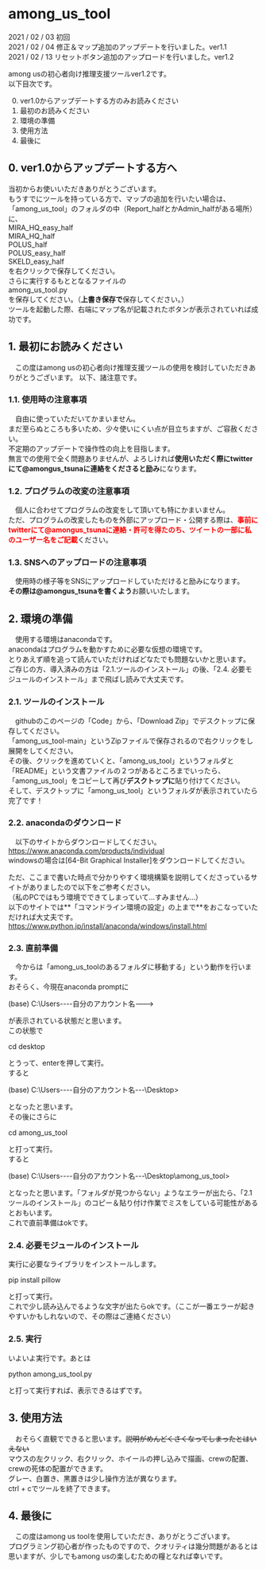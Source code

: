 # among_us_tool
2021 / 02 / 03 初回  
2021 / 02 / 04 修正＆マップ追加のアップデートを行いました。ver1.1  
2021 / 02 / 13 リセットボタン追加のアップロードを行いました。ver1.2  
  
among usの初心者向け推理支援ツールver1.2です。  
以下目次です。  
  
 0. ver1.0からアップデートする方のみお読みください
 1. 最初のお読みください
 2. 環境の準備
 3. 使用方法
 4. 最後に

## 0. ver1.0からアップデートする方へ
当初からお使いいただきありがとうございます。  
もうすでにツールを持っている方で、マップの追加を行いたい場合は、「among_us_tool」のフォルダの中（Report_halfとかAdmin_halfがある場所）に、  
MIRA_HQ_easy_half  
MIRA_HQ_half  
POLUS_half  
POLUS_easy_half  
SKELD_easy_half  
を右クリックで保存してください。  
さらに実行するもととなるファイルの  
among_us_tool.py  
を保存してください。（**上書き保存で**保存してください。）  
ツールを起動した際、右端にマップ名が記載されたボタンが表示されていれば成功です。

## 1. 最初にお読みください
　この度はamong usの初心者向け推理支援ツールの使用を検討していただきありがとうございます。
以下、諸注意です。

### 1.1. 使用時の注意事項
　自由に使っていただいてかまいません。  
 まだ至らぬところも多いため、少々使いにくい点が目立ちますが、ご容赦ください。  
 不定期のアップデートで操作性の向上を目指します。  
 無言での使用で全く問題ありませんが、よろしければ**使用いただく際にtwitterにて@amongus_tsunaに連絡をくださると励み**になります。
 
### 1.2. プログラムの改変の注意事項
　個人に合わせてプログラムの改変をして頂いても特にかまいません。  
 ただ、プログラムの改変したものを外部にアップロード・公開する際は、<font color="Red">**事前にtwitterにて@amongus_tsunaに連絡・許可を得たのち、ツイートの一部に私のユーザー名をご記載**</font>ください。
 
### 1.3. SNSへのアップロードの注意事項
　使用時の様子等をSNSにアップロードしていただけると励みになります。  
 **その際は@amongus_tsunaを書くよう**お願いいたします。
  
  
## 2. 環境の準備
　使用する環境はanacondaです。  
 anacondaはプログラムを動かすために必要な仮想の環境です。  
 とりあえず順を追って読んでいただければどなたでも問題ないかと思います。  
 ご存じの方、導入済みの方は「2.1.ツールのインストール」の後、「2.4. 必要モジュールのインストール」まで飛ばし読みで大丈夫です。

### 2.1. ツールのインストール
　githubのこのページの「Code」から、「Download Zip」でデスクトップに保存してください。  
 「among_us_tool-main」というZipファイルで保存されるので右クリックをし展開をしてください。  
 その後、クリックを進めていくと、「among_us_tool」というフォルダと「README」という文書ファイルの２つがあるところまでいったら、「among_us_tool」をコピーして再び**デスクトップに**貼り付けてください。  
 そして、デスクトップに「among_us_tool」というフォルダが表示されていたら完了です！

### 2.2. anacondaのダウンロード
　以下のサイトからダウンロードしてください。  
https://www.anaconda.com/products/individual  
windowsの場合は[64-Bit Graphical Installer]をダウンロードしてください。  
  
ただ、ここまで書いた時点で分かりやすく環境構築を説明してくださっているサイトがありましたので以下をご参考ください。  
（私のPCではもう環境でできてしまっていて…すみません…）  
以下のサイトでは**「コマンドライン環境の設定」の上まで**をおこなっていただければ大丈夫です。  
https://www.python.jp/install/anaconda/windows/install.html  
  
### 2.3. 直前準備
　今からは「among_us_toolのあるフォルダに移動する」という動作を行います。  
 おそらく、今現在anaconda promptに  
   
 (base) C:\Users\----自分のアカウント名--->  
   
 が表示されている状態だと思います。  
 この状態で  
   
 cd desktop  
   
 とうって、enterを押して実行。  
 すると  
   
 (base) C:\Users\----自分のアカウント名---\Desktop>  
   
 となったと思います。  
その後にさらに  
   
 cd among_us_tool  
   
 と打って実行。  
 すると  
   
 (base) C:\Users\----自分のアカウント名---\Desktop\among_us_tool>  
   
 となったと思います。「フォルダが見つからない」ようなエラーが出たら、「2.1 ツールのインストール」のコピー＆貼り付け作業でミスをしている可能性があるとおもいます。  
 これで直前準備はokです。  
 
### 2.4. 必要モジュールのインストール
実行に必要なライブラリをインストールします。  
   
 pip install pillow  
   
と打って実行。  
これで少し読み込んでるような文字が出たらokです。（ここが一番エラーが起きやすいかもしれないので、その際はご連絡ください）

### 2.5. 実行
いよいよ実行です。あとは  
  
python among_us_tool.py  
  
と打って実行すれば、表示できるはずです。
 
 ## 3. 使用方法
 　おそらく直観でできると思います。~~説明がめんどくさくなってしまったとはいえない~~  
  マウスの左クリック、右クリック、ホイールの押し込みで描画、crewの配置、crewの死体の配置ができます。  
  グレー、白置き、黒置きは少し操作方法が異なります。  
  ctrl + cでツールを終了できます。  
  
 ## 4. 最後に
 　この度はamong us toolを使用していただき、ありがとうございます。  
  プログラミング初心者が作ったものですので、クオリティは幾分問題があるとは思いますが、少しでもamong usの楽しむための糧となれば幸いです。  
  
 
 
